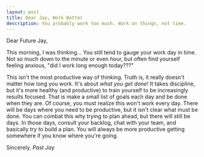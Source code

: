 ```yaml
---
layout: post
title: Dear Jay, Work Better
description: You probably work too much. Work on things, not time.
---
```


Dear Future Jay,

This morning, I was thinking…
You still tend to gauge your work day in time.
Not so much down to the minute or even hour, but often find yourself feeling anxious, "did I work long enough today???"

This isn't the most productive way of thinking.
Truth is, it really doesn't matter how long you work.
It's about _what you get done_!
It takes discipline, but it's more healthy (and productive) to train yourself to be increasingly results focused.
That is make a small list of goals each day and be done when they are.
Of course, you must realize this won't work every day.
There will be days where you need to be productive, but it isn't clear what must be done.
You can combat this why trying to plan ahead, but there will still be days.
In those days, consult your backlog, chat with your team, and basically try to build a plan.
You will always be more productive getting somewhere if you know where you're going.

Sincerely,
_Past Jay_
